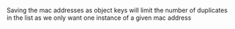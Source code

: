 Saving the mac addresses as object keys will limit the number of duplicates in the list as we only want one instance of a given mac address
